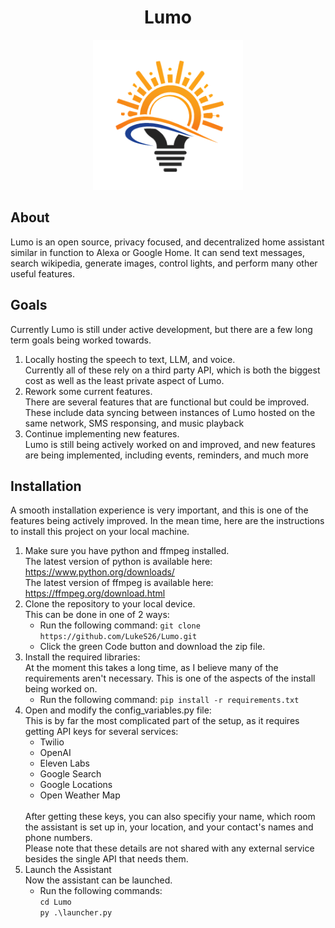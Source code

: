 <h1 align="center"> Lumo </h1>

<p align="center">
  <img width=240 src="logo.png" alt="Logo"/>
</p>

## About ##

  Lumo is an open source, privacy focused, and decentralized home assistant similar in function to Alexa or Google Home. It can send text messages, search wikipedia, generate images, control lights, and perform many other useful features.

## Goals ##

  Currently Lumo is still under active development, but there are a few long term goals being worked towards.
  
  1. Locally hosting the speech to text, LLM, and voice. <br>
    Currently all of these rely on a third party API, which is both the biggest cost as well as the least private aspect of Lumo.
  2. Rework some current features. <br>
    There are several features that are functional but could be improved. These include data syncing between instances of Lumo hosted on the same network, SMS responsing, and music playback
  3. Continue implementing new features. <br>
    Lumo is still being actively worked on and improved, and new features are being implemented, including events, reminders, and much more

## Installation ##
  
  A smooth installation experience is very important, and this is one of the features being actively improved. In the mean time, here are the instructions to install this project on your local machine.
  1. Make sure you have python and ffmpeg installed. <br>
    The latest version of python is available here: https://www.python.org/downloads/ <br>
    The latest version of ffmpeg is available here: https://ffmpeg.org/download.html
  2. Clone the repository to your local device. <br>
    This can be done in one of 2 ways: <br>
      - Run the following command: ```git clone https://github.com/LukeS26/Lumo.git```
      - Click the green Code button and download the zip file.
  3. Install the required libraries: <br>
     At the moment this takes a long time, as I believe many of the requirements aren't necessary. This is one of the aspects of the install being worked on.
       - Run the following command: ```pip install -r requirements.txt```
  4. Open and modify the config_variables.py file: <br>
    This is by far the most complicated part of the setup, as it requires getting API keys for several services:
       - Twilio
       - OpenAI
       - Eleven Labs
       - Google Search
       - Google Locations
       - Open Weather Map
      <br>
        After getting these keys, you can also specifiy your name, which room the assistant is set up in, your location, and your contact's names and phone numbers.<br>
        Please note that these details are not shared with any external service besides the single API that needs them.
  5. Launch the Assistant<br>
     Now the assistant can be launched.
       - Run the following commands: <br>
         ```cd Lumo```<br>
       ```py .\launcher.py```
